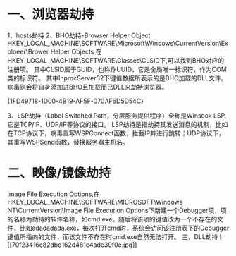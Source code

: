 # 一、浏览器劫持
1、hosts劫持
2、BHO劫持-Browser Helper Object 
HKEY_LOCAL_MACHINE\SOFTWARE\Microsoft\Windows\CurrentVersion\Exploeer\Brower Helper Objects
在HKEY_LOCAL_MACHINE\SOFTWARE\Classes\CLSID下,可以找到BHO对应的注册项。
其中CLSID属于GUID，也称作UUID，它是全局唯一标识符，作为COM类的标识符。
其中InprocServer32下键值数据所表示的是BHO加载的DLL文件。病毒则会将自身添加进BHO且加载而已DLL来劫持浏览器。

{1FD49718-1D00-4B19-AF5F-070AF6D5D54C}

3、LSP劫持（Label Switched Path，分层服务提供程序）全称是Winsock LSP,它是TCP/IP、UDP/IP等协议的接口。
LSP劫持是指劫持其发送消息的机制，比如在TCP协议下，病毒重写WSPConnect函数，拦截IP并进行跳转；UDP协议下，其重写WSPSend函数，替换服务器主机名。

# 二、映像/镜像劫持
Image File Execution Options,在HKEY_LOCAL_MACHINE\SOFTWARE\MICROSOFT\Windows NT\CurrentVersion\Image File Execution Options下新建一个Debugger项，项的名称为劫持的软件名称，如cmd.exe。随后将该项的键值改为一个不存在的文件，比如adadadada.exe，每次打开cmd时，系统会访问该注册表下的Debugger键值所指向的文件，而该文件不存在时cmd.exe自然无法打开。
三、DLL劫持
![[70f23416c82dbd162d481e4ade39f0e.jpg]]